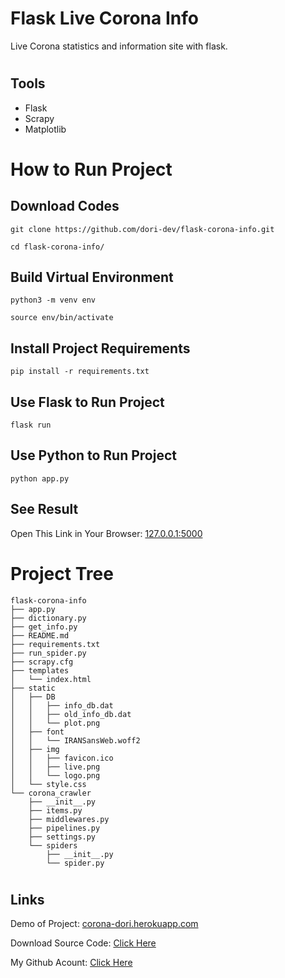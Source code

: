 # Flask Live Corona Info

Live Corona statistics and information site with flask.

#
## Tools

- Flask
- Scrapy
- Matplotlib

#

# How to Run Project

## Download Codes

```
git clone https://github.com/dori-dev/flask-corona-info.git
```

```
cd flask-corona-info/
```

## Build Virtual Environment

```
python3 -m venv env
```

```
source env/bin/activate
```

## Install Project Requirements

```
pip install -r requirements.txt
```

## Use Flask to Run Project

```
flask run
```

## Use Python to Run Project

```
python app.py
```

## See Result

Open This Link in Your Browser: [127.0.0.1:5000](http://127.0.0.1:5000/)

#

# Project Tree

```
flask-corona-info
├── app.py
├── dictionary.py
├── get_info.py
├── README.md
├── requirements.txt
├── run_spider.py
├── scrapy.cfg
├── templates
│   └── index.html
├── static
│   ├── DB
│   │   ├── info_db.dat
│   │   ├── old_info_db.dat
│   │   └── plot.png
│   ├── font
│   │   └── IRANSansWeb.woff2
│   ├── img
│   │   ├── favicon.ico
│   │   ├── live.png
│   │   └── logo.png
│   └── style.css
└── corona_crawler
    ├── __init__.py
    ├── items.py
    ├── middlewares.py
    ├── pipelines.py
    ├── settings.py
    └── spiders
        ├── __init__.py
        └── spider.py
```

#
## Links

Demo of Project: [corona-dori.herokuapp.com](https://corona-dori.herokuapp.com/)

Download Source Code: [Click Here](https://github.com/dori-dev/flask-corona-info/archive/refs/heads/master.zip)

My Github Acount: [Click Here](https://github.com/dori-dev/)
